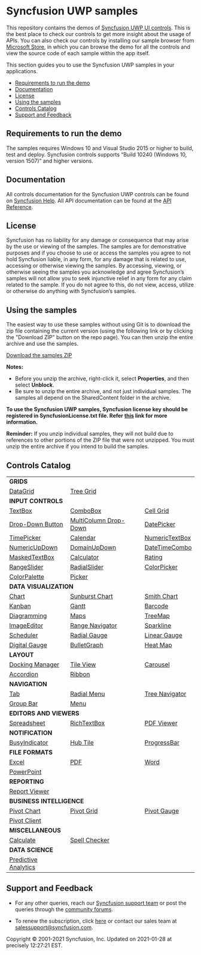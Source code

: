 # Syncfusion UWP samples 

This repository contains the demos of [Syncfusion UWP UI controls](https://www.syncfusion.com/products/uwp?utm_source=github&utm_medium=listing). This is the best place to check our controls to get more insight about the usage of APIs. You can also check our controls by installing our sample browser from [Microsoft Store](https://www.microsoft.com/en-us/p/syncfusion-essential-studio-for-uwp/9nblggh5wngv), in which you can browse the demo for all the controls and view the source code of each sample within the app itself. 

This section guides you to use the Syncfusion UWP samples in your applications.

* [Requirements to run the demo](#requirements-to-run-the-demo)
* [Documentation](#documentation)
* [License](#license)
* [Using the samples](#using-the-samples)
* [Controls Catalog](#controls-catalog)
* [Support and Feedback](#support-and-feedback)

## <a name="requirements-to-run-the-demo"></a>Requirements to run the demo ##

The samples requires Windows 10 and Visual Studio 2015 or higher to build, test and deploy. Syncfusion controls supports “Build 10240 (Windows 10, version 1507)” and higher versions.  

## <a name="documentation"></a>Documentation ##

All controls documentation for the Syncfusion UWP controls can be found on [Syncfusion Help](https://help.syncfusion.com/uwp/overview?utm_source=github&utm_medium=listing). All API documentation can be found at the [API Reference](https://help.syncfusion.com/cr/uwp?utm_source=github&utm_medium=listing).

## <a name="license"></a>License ##

Syncfusion has no liability for any damage or consequence that may arise by the use or viewing of the samples. The samples are for demonstrative purposes and if you choose to use or access the samples you agree to not hold Syncfusion liable, in any form, for any damage that is related to use, accessing or otherwise viewing the samples. By accessing, viewing, or otherwise seeing the samples you acknowledge and agree Syncfusion’s samples will not allow you to seek injunctive relief in any form for any claim related to the sample. If you do not agree to this, do not view, access, utilize or otherwise do anything with Syncfusion’s samples.

## <a name="using-the-samples"></a>Using the samples ##

The easiest way to use these samples without using Git is to download the zip file containing the current version (using the following link or by clicking the "Download ZIP" button on the repo page). You can then unzip the entire archive and use the samples.

   [Download the samples ZIP](../../archive/master.zip)

   **Notes:** 
   * Before you unzip the archive, right-click it, select **Properties**, and then select **Unblock**.
   * Be sure to unzip the entire archive, and not just individual samples. The samples all depend on the SharedContent folder in the archive.  

**To use the Syncfusion UWP samples, Syncfusion license key should be registered in SyncfusionLicense.txt file. Refer [this](https://www.syncfusion.com/kb/9002?utm_source=github&utm_medium=listing) link for more information.**



**Reminder:** If you unzip individual samples, they will not build due to references to other portions of the ZIP file that were not unzipped. You must unzip the entire archive if you intend to build the samples.


## <a name="controls-catalog"></a>Controls Catalog ## 

<table>
  <tr>
    <td colspan="3" rowspan="1">
    <b>GRIDS<b>
    </td>
</tr>    
<tr>
<td>
<a href="SfDataGrid">DataGrid</a>
</td>
<td>
<a href="SfTreeGrid">Tree Grid</a>
</td>
<td/>
</tr>

<tr>
    <td colspan="3" rowspan="1">
    <b>INPUT CONTROLS<b>
    </td>
</tr>
<tr>
<td>
<a href="Editor/Editors/Controls/TextEdit">TextBox</a>
</td>
<td>
<a href="Editor/Editors/Controls/ComboBox">ComboBox</a>
</td>
<td>
<a href="SfCellGrid">Cell Grid</a>
</td>
</tr>
  <tr>
  <td>
<a href="Editor/Editors/Controls/DropDownDemo.xaml">Drop-Down Button</a>
</td>
  <td>
<a href="SfDataGrid/Tutorials">MultiColumn Drop-Down</a>
</td>
<td>
<a href="Editor/DateTimePickers">DatePicker</a>
</td>


</tr>
   <tr>
   <td>
<a href="Editor/DateTimePickers">TimePicker</a>
</td>
<td>
<a href="Editor/Calendar">Calendar</a>
</td>
   <td>
<a href="Editor/Editors/Controls/NumericTextEdit">NumericTextBox</a>
</td>

  </tr>
   <tr>
   <td>
  <a href="Editor/Editors/Controls/NumericUpDown">NumericUpDown</a>
</td>
<td>
<a href="Editor/Editors/Controls/DomainUpDown">DomainUpDown</a>
</td>
<td>
<a href="Editor/DateTimePickers">DateTimeCombo</a>
</td>
</tr>
  <tr>
  <td>
<a href="Editor/Editors/Controls/MaskedEdit">MaskedTextBox</a>
</td>
<td>
<a href="Editor/Editors/Controls/CalculatorSample.xaml">Calculator</a>
</td>
<td>
  <a href="Editor/Editors/Controls/RatingControl">Rating</a>
</td>

  </tr>
  <tr>
  <td>
<a href="Editor/Editors/Controls/RangeSlider.xaml">RangeSlider</a>
</td>
  <td>
<a href="Navigation/RadialMenu">RadialSlider</a>
</td>

<td>
<a href="Editor/ColorPickers/View">ColorPicker</a>
</td>
  </tr>
  <tr>
  <td>
<a href="Editor/ColorPickers/View/ColorPaletteView.xaml">ColorPalette</a>
</td>
<td>
  <a href="Editor/Picker">Picker</a>
  </td>
  <td/>
  </tr>


<tr>
    <td colspan="3" rowspan="1">
    <b>DATA VISUALIZATION<b>
    </td>
</tr>   
      <tr>
<td>
<a href="SfChart">Chart</a>
</td>
<td>
<a href="SfSunburstChart">Sunburst Chart</a>
</td>
<td>
<a href="SfSmithChart">Smith Chart</a>
</td>

</tr>
  <tr>
  <td>
<a href="SfKanban">Kanban</a>
</td>

  <td>
<a href="SfGantt">Gantt</a>
</td>
<td>
<a href="Barcode">Barcode</a>
</td>


</tr>
  <tr>
  <td>
<a href="Diagram">Diagramming</a>
</td>
<td>
<a href="MapControl">Maps</a> 
</td>
  <td>
<a href="TreeMap">TreeMap</a>
</td>


</tr>
   <tr>
   <td>
<a href="ImageEditor">ImageEditor</a>
</td>
<td>
<a href="SfRangeNavigator">Range Navigator</a>
</td>
<td>
<a href="SfSparkline">Sparkline</a>
</td>
</tr>

<tr>
<td>
<a href="Schedule">Scheduler</a>
</td>
<td>
<a href="Gauge">Radial Gauge</a>
</td>
<td>
<a href="Gauge">Linear Gauge</a>
</td>
</tr>
<tr>
<td>
<a href="Gauge">Digital Gauge</a>
</td>
<td>
<a href="BulletGraph">BulletGraph</a>
</td>
<td>
<a href="HeatMap">Heat Map</a>
</td>
</tr>

<tr>
    <td colspan="3" rowspan="1">
    <b>LAYOUT<b>
    </td>
</tr> 
<tr>
<td>
<a href="Layout/Docking%20Manager">Docking Manager</a>
</td>
<td>
<a href="Layout/TileView">Tile View</a>
</td>
<td>
<a href="Layout/Carousel">Carousel</a>
</td>
</tr>
<tr>
<td>
<a href="Layout/Accordion">Accordion</a>
</td>
<td>
<a href="Layout/Ribbon">Ribbon</a>
</td>
<td/>
</tr>

<tr>
<td colspan="3" rowspan="1">
<b>NAVIGATION<b>
</td>
</tr>  

<tr>
<td>
<a href="Navigation/TabControl">Tab</a>
</td>
<td>
<a href="Navigation/RadialMenu">Radial Menu</a>
</td>
<td>
<a href="Navigation">Tree Navigator</a>
</td>
</tr>
<tr>
<td>
<a href="Navigation/GroupBar">Group Bar</a>
</td>
<td>
<a href="Navigation/Menu">Menu</a>
</td>
<td/>
</tr>

<tr>
 <td colspan="3" rowspan="1">
  <b>EDITORS AND VIEWERS<b>
 </td>
</tr>

<tr>
<td>
<a href="SfSpreadsheet">Spreadsheet</a>
</td>

<td>
<a href="RichTextEditor">RichTextBox</a>
</td>

<td>
<a href="PdfViewer">PDF Viewer</a>
</td>
</tr>

<tr>
 <td colspan="3" rowspan="1">
  <b>NOTIFICATION<b>
 </td>
</tr>
   
   <tr>
<td>
<a href="Navigation/BusyIndicator">BusyIndicator</a>
</td>
<td>
<a href="Navigation/HubTiles">Hub Tile</a>
</td>
<td>
<a href="Navigation/ProgressBar">ProgressBar</a>
</td>
</tr>

<tr>
    <td colspan="3" rowspan="1">
    <b>FILE FORMATS<b>
    </td>
</tr>  
<tr>
<td>
<a href="XlsIO">Excel</a>
</td>
<td>
<a href="PDF">PDF</a>
</td>
<td>
<a href="DocIO">Word</a>
</td>
</tr>
<tr>
<td>
<a href="Presentation">PowerPoint</a>
</td>
  <td/>
  <td/>
</tr>

<tr>
 <td colspan="3" rowspan="1">
  <b>REPORTING<b>
 </td>
</tr>
<tr>
<td>
<a href="ReportViewer">Report Viewer</a>
</td>
<td/>
<td/>
</tr>

<tr>
    <td colspan="3" rowspan="1">
    <b>BUSINESS INTELLIGENCE<b>
    </td>
</tr>   
      <tr>
<td>
<a href="PivotChart">Pivot Chart</a>
</td>
<td>
<a href="PivotGrid">Pivot Grid</a>
</td>
<td>
<a href="PivotGauge">Pivot Gauge</a>
</td>
</tr>
<tr>
<td>
<a href="PivotClient">Pivot Client</a>
</td>
<td/>
<td/>
</tr>
      
<tr>
 <td colspan="3" rowspan="1">
  <b>MISCELLANEOUS<b>
 </td>
</tr>
<tr>
<td>
<a href="Calculate">Calculate</a>
</td>
<td>
<a href="Editor/SpellChecker">Spell Checker</a>
</td>
<td/>
</tr>
   
<tr>
 <td colspan="3" rowspan="1">
  <b>DATA SCIENCE<b>
 </td>
</tr>
<tr>
<td>
<a href="PredictiveAnalytics">Predictive Analytics</a>
</td>
<td/>
<td/>
</tr>


</table>

## <a name="support-and-feedback"></a>Support and Feedback ##

* For any other queries, reach our [Syncfusion support team](https://www.syncfusion.com/support/directtrac/incidents/newincident?utm_source=github&utm_medium=listing) or post the queries through the [community forums](https://www.syncfusion.com/forums?utm_source=github&utm_medium=listing).

* To renew the subscription, click [here](https://www.syncfusion.com/sales/products?utm_source=github&utm_medium=listing) or contact our sales team at <salessupport@syncfusion.com>.
  
<p>Copyright © 2001-2021 Syncfusion, Inc. Updated on 2021-01-28 at precisely 12:27:21 EST.</p>
